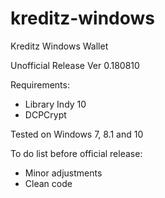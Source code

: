 # kreditz-windows
Kreditz Windows Wallet

Unofficial Release
Ver 0.180810

Requirements:
- Library Indy 10
- DCPCrypt

Tested on Windows 7, 8.1 and 10

To do list before official release:
- Minor adjustments
- Clean code
